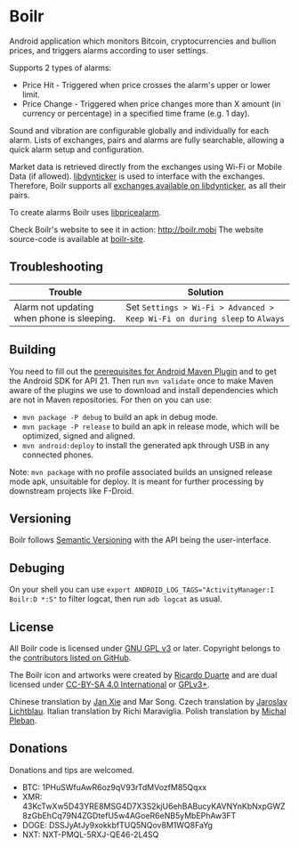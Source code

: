 # Boilr
Android application which monitors Bitcoin, cryptocurrencies and bullion prices, and triggers alarms according to user settings.

Supports 2 types of alarms:

* Price Hit - Triggered when price crosses the alarm's upper or lower limit.
* Price Change - Triggered when price changes more than X amount (in currency or percentage) in a specified time frame (e.g. 1 day).

Sound and vibration are configurable globally and individually for each alarm. Lists of exchanges, pairs and alarms are fully searchable, allowing a quick alarm setup and configuration.

Market data is retrieved directly from the exchanges using Wi-Fi or Mobile Data (if allowed). [libdynticker](https://github.com/andrefbsantos/libdynticker) is used to interface with the exchanges. Therefore, Boilr supports all [exchanges available on libdynticker](https://github.com/andrefbsantos/libdynticker/#supported-exchanges), as all their pairs.

To create alarms Boilr uses [libpricealarm](https://github.com/andrefbsantos/libpricealarm).

Check Boilr's website to see it in action: http://boilr.mobi The website source-code is available at [boilr-site](https://github.com/andrefbsantos/boilr-site).

## Troubleshooting

Trouble | Solution
------- | --------
Alarm not updating when phone is sleeping. | Set `Settings > Wi-Fi > Advanced > Keep Wi-Fi on during sleep` to `Always`

## Building
You need to fill out the [prerequisites for Android Maven Plugin](https://code.google.com/p/maven-android-plugin/wiki/GettingStarted) and to get the Android SDK for API 21. Then run `mvn validate` once to make Maven aware of the plugins we use to download and install dependencies which are not in Maven repositories. For then on you can use:

* `mvn package -P debug` to build an apk in debug mode.
* `mvn package -P release` to build an apk in release mode, which will be optimized, signed and aligned.
* `mvn android:deploy` to install the generated apk through USB in any connected phones.

Note: `mvn package` with no profile associated builds an unsigned release mode apk, unsuitable for deploy. It is meant for further processing by downstream projects like F-Droid.

## Versioning
Boilr follows [Semantic Versioning](http://semver.org) with the API being the user-interface.

## Debuging
On your shell you can use `export ANDROID_LOG_TAGS="ActivityManager:I Boilr:D *:S"` to filter logcat, then run `adb logcat` as usual.

## License
All Boilr code is licensed under [GNU GPL v3](/LICENSE) or later. Copyright belongs to the [contributors listed on GitHub](https://github.com/andrefbsantos/boilr/graphs/contributors).

The Boilr icon and artworks were created by [Ricardo Duarte](http://cargocollective.com/ricardoduarte) and are dual licensed under [CC-BY-SA 4.0 International](https://creativecommons.org/licenses/by-sa/4.0) or [GPLv3+](/LICENSE).

Chinese translation by [Jan Xie](https://github.com/janx) and Mar Song.
Czech translation by [Jaroslav Lichtblau](https://github.com/svetlemodry).
Italian translation by Richi Maraviglia.
Polish translation by [Michal Pleban](https://pl.linkedin.com/in/michalpleban).

## Donations
Donations and tips are welcomed.

* BTC: 1PHuSWfuAwR6oz9qV93rTdMVozfM85Qqxx
* XMR: 43KcTwXw5D43YRE8MSG4D7X3S2kjU6ehBABucyKAVNYnKbNxpGWZ8zGbEhCq79N4ZGDtefU5w4AGoeR6eNB5yMbEPhAw3FT
* DOGE: DSSJyAtJy9xokkbfTUQ5NQov8M1WQ8FaYg
* NXT: NXT-PMQL-5RXJ-QE46-2L4SQ

